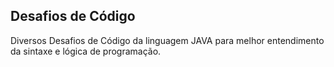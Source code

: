 ## Desafios de Código

Diversos Desafios de Código da linguagem JAVA para melhor entendimento da sintaxe e lógica de programação.
